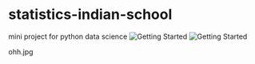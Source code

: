 # statistics-indian-school
mini project for python data science
![Getting Started](./images/img.jpg)
![Getting Started]()


ohh.jpg







